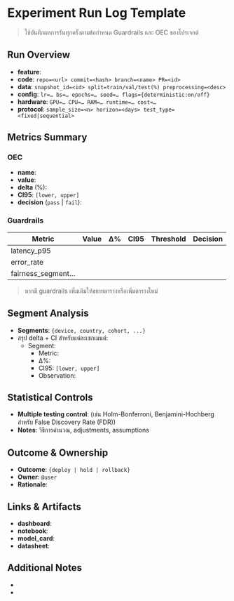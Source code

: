 # Experiment Run Log Template

> ใช้บันทึกผลการรันทุกครั้งตามข้อกำหนด Guardrails และ OEC ของโปรเจกต์

## Run Overview
- **feature**: 
- **code**: `repo=<url> commit=<hash> branch=<name> PR=<id>`
- **data**: `snapshot_id=<id> split=train/val/test(%) preprocessing=<desc>`
- **config**: `lr=… bs=… epochs=… seed=… flags={deterministic:on/off}`
- **hardware**: `GPU=… CPU=… RAM=… runtime=… cost≈…`
- **protocol**: `sample_size=<n> horizon=<days> test_type=<fixed|sequential>`

## Metrics Summary
### OEC
- **name**: 
- **value**: 
- **delta** (%): 
- **CI95**: `[lower, upper]`
- **decision** (`pass` | `fail`): 

### Guardrails
| Metric | Value | Δ% | CI95 | Threshold | Decision |
| ------ | ----- | --- | ---- | --------- | -------- |
| latency_p95 |  |  |  |  |  |
| error_rate |  |  |  |  |  |
| fairness_segment… |  |  |  |  |  |

> หากมี guardrails เพิ่มเติมให้ขยายตารางหรือเพิ่มตารางใหม่

## Segment Analysis
- **Segments**: `{device, country, cohort, ...}`
- สรุป delta + CI สำหรับแต่ละเซกเมนต์:
  - Segment: 
    - Metric: 
    - Δ%: 
    - CI95: `[lower, upper]`
    - Observation: 

## Statistical Controls
- **Multiple testing control**: (เช่น Holm-Bonferroni, Benjamini-Hochberg สำหรับ False Discovery Rate (FDR))
- **Notes**: วิธีการคำนวณ, adjustments, assumptions

## Outcome & Ownership
- **Outcome**: `{deploy | hold | rollback}`
- **Owner**: `@user`
- **Rationale**: 

## Links & Artifacts
- **dashboard**: 
- **notebook**: 
- **model_card**: 
- **datasheet**: 

## Additional Notes
- 
- 

